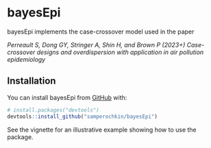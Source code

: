 
<!-- README.md is generated from README.Rmd. Please edit that file -->

# bayesEpi

<!-- badges: start -->
<!-- badges: end -->

bayesEpi implements the case-crossover model used in the paper

*Perreault S, Dong GY, Stringer A, Shin H, and Brown P (2023+)
Case-crossover designs and overdispersion with application in air
pollution epidemiology*

## Installation

You can install bayesEpi from [GitHub](https://github.com/) with:

``` r
# install.packages("devtools")
devtools::install_github("samperochkin/bayesEpi")
```

See the vignette for an illustrative example showing how to use the
package.
